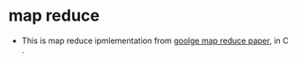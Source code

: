 #  map reduce 
-  This is map reduce ipmlementation from [goolge map reduce paper](https://static.googleusercontent.com/media/research.google.com/en//archive/mapreduce-osdi04.pdf), in C . 
